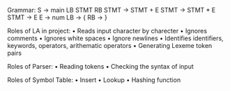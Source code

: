 Grammar:
S → main LB STMT RB
STMT → STMT + E
STMT → STMT * E
STMT → E
E → num
LB → {
RB → }

Roles of LA in project:
•	Reads input character by charecter
•	Ignores comments
•	Ignores white spaces
•	Ignore newlines
•	Identifies identifiers, keywords, operators, arithematic operators
•	Generating Lexeme token pairs

Roles of Parser:
•	Reading tokens
•	Checking the syntax of input

Roles of Symbol Table:
•	Insert
•	Lookup
•	Hashing function 
